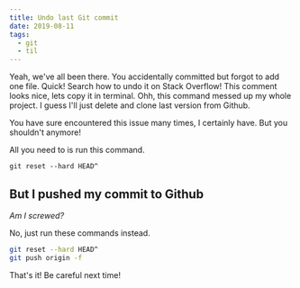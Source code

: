 ```yaml
---
title: Undo last Git commit
date: 2019-08-11
tags:
  - git
  - til
---
```


Yeah, we've all been there. You accidentally committed but forgot to add one file. Quick! Search how to undo it on Stack Overflow! This comment looks nice, lets copy it in terminal. Ohh, this command messed up my whole project. I guess I'll just delete and clone last version from Github.

You have sure encountered this issue many times, I certainly have. But you shouldn't anymore!

All you need to is run this command.

```terminal
git reset --hard HEAD^
```

## But I pushed my commit to Github

_Am I screwed?_

No, just run these commands instead.

```bash
git reset --hard HEAD^
git push origin -f
```

That's it! Be careful next time!
